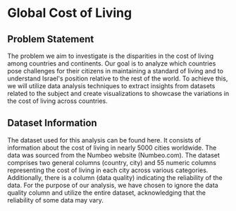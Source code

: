# Global Cost of Living
## Problem Statement
The problem we aim to investigate is the disparities in the cost of living among countries and continents. Our goal is to analyze which countries pose challenges for their citizens in maintaining a standard of living and to understand Israel's position relative to the rest of the world. To achieve this, we will utilize data analysis techniques to extract insights from datasets related to the subject and create visualizations to showcase the variations in the cost of living across countries.

## Dataset Information
The dataset used for this analysis can be found here. It consists of information about the cost of living in nearly 5000 cities worldwide. The data was sourced from the Numbeo website (Numbeo.com). The dataset comprises two general columns (country, city) and 55 numeric columns representing the cost of living in each city across various categories. Additionally, there is a column (data quality) indicating the reliability of the data. For the purpose of our analysis, we have chosen to ignore the data quality column and utilize the entire dataset, acknowledging that the reliability of some data may vary.